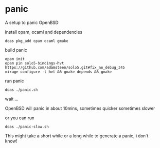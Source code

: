 # panic
A setup to panic OpenBSD

install opam, ocaml and dependencies

```
doas pkg_add opam ocaml gmake
```

build panic

```
opam init
opam pin solo5-bindings-hvt https://github.com/adamsteen/solo5.git#fix_no_debug_345
mirage configure -t hvt && gmake depends && gmake
```

run panic

```
doas ./panic.sh
```

wait ...

OpenBSD will panic in about 10mins, sometimes quicker sometimes slower

or you can run

```
doas ./panic-slow.sh
```

This might take a short while or a long while to generate a panic, i don't know!
